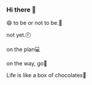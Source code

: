 ### Hi there 👋

<!--
**fuchunhui/fuchunhui** is a ✨ _special_ ✨ repository because its `README.md` (this file) appears on your GitHub profile.

Here are some ideas to get you started:

- 🔭 I’m currently working on ...
- 🌱 I’m currently learning ...
- 👯 I’m looking to collaborate on ...
- 🤔 I’m looking for help with ...
- 💬 Ask me about ...
- 📫 How to reach me: ...
- 😄 Pronouns: ...
- ⚡ Fun fact: ...
-->
😄 to be or not to be.🚵‍

not yet.🕘

on the plan💻

on the way, go🎯

Life is like a box of chocolates🍫
